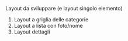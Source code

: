 Layout da sviluppare (e layout singolo elemento)

1. Layout a griglia delle categorie
2. Layout a lista con foto/nome
3. Layout dettagli
